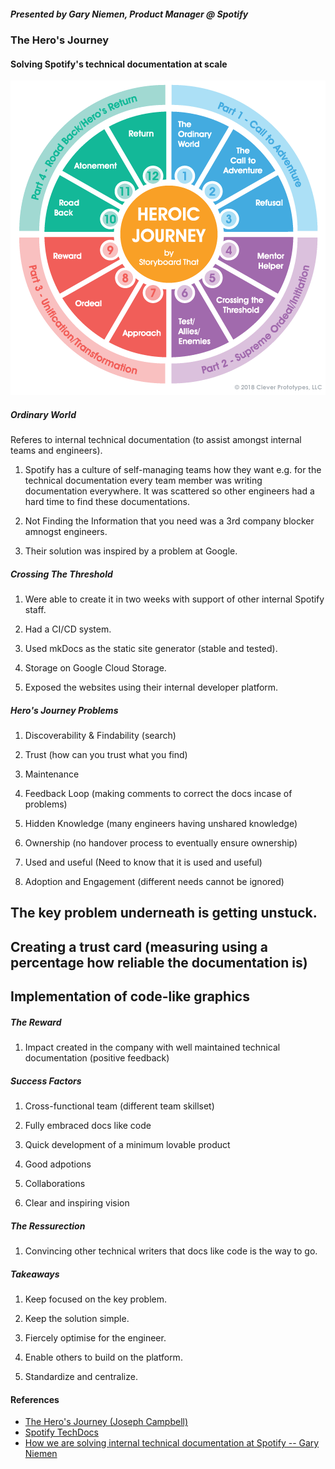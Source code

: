 ##### Presented by Gary Niemen, Product Manager @ Spotify

### The Hero's Journey

#### Solving Spotify's technical documentation at scale

[![heros-journey](../../images/heros-journey.png)](https://www.storyboardthat.com/articles/e/heroic-journey)

##### Ordinary World

Referes to internal technical documentation (to assist amongst internal teams and engineers).

1. Spotify has a culture of self-managing teams how they want e.g. for the technical documentation every team member was writing documentation everywhere. It was scattered so other engineers had a hard time to find these documentations. 

1. Not Finding the Information that you need was a 3rd company blocker amnogst engineers. 

1. Their solution was inspired by a problem at Google.

##### Crossing The Threshold

1. Were able to create it in two weeks with support of other internal Spotify staff. 

1. Had a CI/CD system. 

1. Used mkDocs as the static site generator (stable and tested).

1. Storage on Google Cloud Storage.

1. Exposed the websites using their internal developer platform.

##### Hero's Journey Problems

1. Discoverability & Findability (search)

1. Trust (how can you trust what you find)

1. Maintenance 

1. Feedback Loop (making comments to correct the docs incase of problems)

1. Hidden Knowledge (many engineers having unshared knowledge)

1. Ownership (no handover process to eventually ensure ownership)

1. Used and useful (Need to know that it is used and useful)

1. Adoption and Engagement (different needs cannot be ignored)

## The key problem underneath is getting unstuck. 

## Creating a trust card (measuring using a percentage how reliable the documentation is)

## Implementation of code-like graphics 

##### The Reward

1. Impact created in the company with well maintained technical documentation (positive feedback)


##### Success Factors

1. Cross-functional team (different team skillset)

1. Fully embraced docs like code

1. Quick development of a minimum lovable product

1. Good adpotions 

1. Collaborations

1. Clear and inspiring vision

##### The Ressurection

1. Convincing other technical writers that docs like code is the way to go.

##### Takeaways

1. Keep focused on the key problem. 

1. Keep the solution simple. 

1. Fiercely optimise for the engineer. 

1. Enable others to build on the platform. 

1. Standardize and centralize.


#### References
- [The Hero's Journey (Joseph Campbell)](https://en.wikipedia.org/wiki/Hero%27s_journey)
- [Spotify TechDocs](https://backstage.io/blog/2020/09/08/announcing-tech-docs) 
- [How we are solving internal technical documentation at Spotify -- Gary Niemen](https://youtu.be/uFGCaZmA6d4)